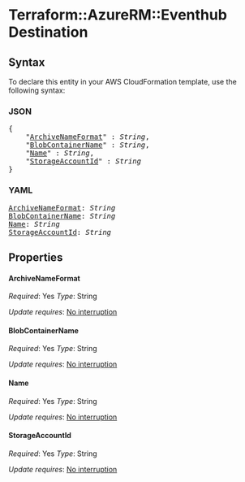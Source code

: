 # Terraform::AzureRM::Eventhub Destination

## Syntax

To declare this entity in your AWS CloudFormation template, use the following syntax:

### JSON

<pre>
{
    "<a href="#archivenameformat" title="ArchiveNameFormat">ArchiveNameFormat</a>" : <i>String</i>,
    "<a href="#blobcontainername" title="BlobContainerName">BlobContainerName</a>" : <i>String</i>,
    "<a href="#name" title="Name">Name</a>" : <i>String</i>,
    "<a href="#storageaccountid" title="StorageAccountId">StorageAccountId</a>" : <i>String</i>
}
</pre>

### YAML

<pre>
<a href="#archivenameformat" title="ArchiveNameFormat">ArchiveNameFormat</a>: <i>String</i>
<a href="#blobcontainername" title="BlobContainerName">BlobContainerName</a>: <i>String</i>
<a href="#name" title="Name">Name</a>: <i>String</i>
<a href="#storageaccountid" title="StorageAccountId">StorageAccountId</a>: <i>String</i>
</pre>

## Properties

#### ArchiveNameFormat

_Required_: Yes
_Type_: String

_Update requires_: [No interruption](https://docs.aws.amazon.com/AWSCloudFormation/latest/UserGuide/using-cfn-updating-stacks-update-behaviors.html#update-no-interrupt)

#### BlobContainerName

_Required_: Yes
_Type_: String

_Update requires_: [No interruption](https://docs.aws.amazon.com/AWSCloudFormation/latest/UserGuide/using-cfn-updating-stacks-update-behaviors.html#update-no-interrupt)

#### Name

_Required_: Yes
_Type_: String

_Update requires_: [No interruption](https://docs.aws.amazon.com/AWSCloudFormation/latest/UserGuide/using-cfn-updating-stacks-update-behaviors.html#update-no-interrupt)

#### StorageAccountId

_Required_: Yes
_Type_: String

_Update requires_: [No interruption](https://docs.aws.amazon.com/AWSCloudFormation/latest/UserGuide/using-cfn-updating-stacks-update-behaviors.html#update-no-interrupt)


